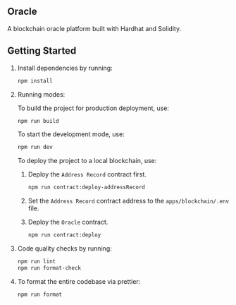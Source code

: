 ## Oracle

A blockchain oracle platform built with Hardhat and Solidity.

## Getting Started

1. Install dependencies by running:

    ```bash
    npm install
    ```

2. Running modes:

    To build the project for production deployment, use:
    ```bash
    npm run build
    ```

    To start the development mode, use:
    ```bash
    npm run dev
    ```

    To deploy the project to a local blockchain, use:
    
    1. Deploy the `Address Record` contract first.
        ```bash
        npm run contract:deploy-addressRecord
        ```

    2. Set the `Address Record` contract address to the `apps/blockchain/.env` file.
    3. Deploy the `Oracle` contract.
        ```bash
        npm run contract:deploy
        ```


3. Code quality checks by running:

    ```bash
    npm run lint
    npm run format-check
    ```

4. To format the entire codebase via prettier:

    ```bash
    npm run format
    ```
